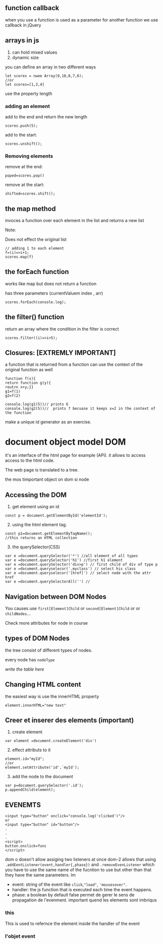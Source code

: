 ## function callback
when you use a function is used as a parameter for another function
we use callback in jQuery
## arrays in js 
1. can hold mixed values
2. dynamic size

you can define an array in two different ways 
```
let scores = nwee Array(9,10,8,7,6);
//or 
let scores=[1,3,4]
```

use the property length
### adding an element
add to the end and return the new length

```
scores.push(5);
```

add to the start:
```
scores.unshift();
```
### Removing elements
remove at the end:
```
poped=scores.pop()
````
remove at the start:
```
shifted=scores.shift();
```


## the map method
invoces a function over each element in the list and returns a new list

Note:

Does not effect the original list

```
// adding 1 to each element
f=(i)=>i+1;
scores.map(f)
```
## the forEach function
works like map but does not return a function

has three parameters (currentValuem index , arr)
```
scores.forEach(console.log);
```

## the filter() function
return an array where the condition in the filter is correct
``` 
scores.filter((i)=>i>5);
```

## Closures: [EXTREMLY IMPORTANT]

 a function that is returned from a function can use the context of the
 original function as well
 ```
 function f(x){
 return function g(y){
 reutrn x+y;}}
 g1=f(1)
 g2=f(2)

 console.log(g1(5))// prints 6
 console.log(g2(5))//  prints 7 becuase it keeps x=2 in the context of
 the function
 ```
 make a unique id generator as an exercise.

# document object model DOM
it's an interface of the html page for example (APi). it allows to
access access to the html code.

The web page is translated to a tree.

the mos timportant object on dom si node
## Accessing the DOM
1. get element using an id

```
const p = document.getElementById('elementId');
```
2. using the html element tag.
```
const p1=document.getElementByTagName();
//this returns an HTML collection
```
3. the querySelector(CSS)
```
var e =document.querySelector('*') //all element of all types
var e =document.querySelector('h1') //first h1 element
var e =document.querySelector('div>p') // first child of div of type p
var e =document.queryselecor('.myclass') // select his class
var e =document.queryselecor('[href]') // select node with the attr href 
var e =document.querySelectorAll('') // 
```
## Navigation between DOM Nodes

You causes use `` first[Element]Child ``  or ``second[Element]Child`` or
or ``childNodes``...

Check more attributes for node in course

## types of DOM Nodes
the tree consist of different types of nodes.

every node has ``nodeType``

_write the table here_

## Changing HTML content
the easiest way is use the innerHTML property
```
element.innerHTML="new text"
```
## Creer et inserer des elements (important)

1. create element
```
var element =document.createElement('div')
```
2. effect attributs to it 
```
element.id="myId";
//or
element.setAttribute('id',`myId');
```
3. add the node to the document
```
var p=document.querySelector('.id');
p.appendChild(element);
```
## EVENEMTS
```
<input type="button" onclick="console.log('clicked')"/>
or 
<input type="button" id="button"/>
.
.
.
<script>
button.onclick=func
</script>
```
dom o doesn't allow assiging two listeners at once
dom-2 allows that using `.addEentListener(event,handler{,phase})` and
`.removeEvenListener` which you have to use the same name of the
fucntion to use but other than that they have the same parameters.
lm
- event: string of the event like `click`,`"load"`, `'mousesover"`.
- handler: the js function that is executed each time the event happens. 
- phase: a boolean by default false permet de gerer le sens de
		propagation de l'evenment. important quend les elements sont
		imbriqus

### this
This is used to refernce the element inside the handler of the event
### l'objet event

